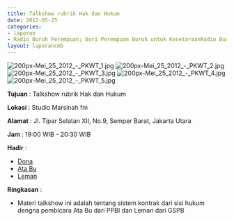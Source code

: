 ```yaml
---
title: Talkshow rubrik Hak dan Hukum 
date: 2012-05-25
categories:
- laporan
- Radio Buruh Perempuan; Dari Perempuan Buruh untuk KesetaraanRadio Buruh Perempuan; Dari Perempuan Buruh untuk Kesetaraan
layout: laporancmb
---
```



![200px-Mei_25_2012_-_PKWT_1.jpg](/uploads/200px-Mei_25_2012_-_PKWT_1.jpg)
![200px-Mei_25_2012_-_PKWT_2.jpg](/uploads/200px-Mei_25_2012_-_PKWT_2.jpg)
![200px-Mei_25_2012_-_PKWT_3.jpg](/uploads/200px-Mei_25_2012_-_PKWT_3.jpg)
![200px-Mei_25_2012_-_PKWT_4.jpg](/uploads/200px-Mei_25_2012_-_PKWT_4.jpg)
![200px-Mei_25_2012_-_PKWT_5.jpg](/uploads/200px-Mei_25_2012_-_PKWT_5.jpg)


**Tujuan** : Talkshow rubrik Hak dan Hukum  

**Lokasi** : Studio Marsinah fm

**Alamat** : Jl. Tipar Selatan XII, No.9, Semper Barat, Jakarta Utara

**Jam** : 19:00 WIB - 20:30 WIB

**Hadir** : 
* [Dona](http://wiki.ciptamedia.org/wiki/Dona)
* [Ata Bu](http://wiki.ciptamedia.org/wiki/Ata_Bu)
* [Leman](http://wiki.ciptamedia.org/wiki/Leman)

**Ringkasan** : 
* Materi talkshow ini adalah tentang sistem kontrak dari sisi hukum dengna pembicara Ata Bu dari PPBI dan Leman dari GSPB
